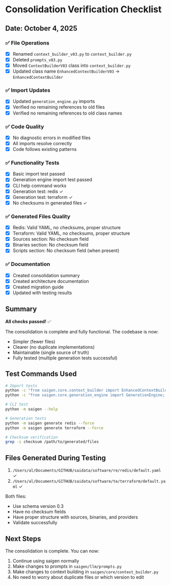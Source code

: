# Consolidation Verification Checklist

## Date: October 4, 2025

### ✅ File Operations
- [x] Renamed `context_builder_v03.py` to `context_builder.py`
- [x] Deleted `prompts_v03.py`
- [x] Moved `ContextBuilderV03` class into `context_builder.py`
- [x] Updated class name `EnhancedContextBuilderV03` → `EnhancedContextBuilder`

### ✅ Import Updates
- [x] Updated `generation_engine.py` imports
- [x] Verified no remaining references to old files
- [x] Verified no remaining references to old class names

### ✅ Code Quality
- [x] No diagnostic errors in modified files
- [x] All imports resolve correctly
- [x] Code follows existing patterns

### ✅ Functionality Tests
- [x] Basic import test passed
- [x] Generation engine import test passed
- [x] CLI help command works
- [x] Generation test: redis ✓
- [x] Generation test: terraform ✓
- [x] No checksums in generated files ✓

### ✅ Generated Files Quality
- [x] Redis: Valid YAML, no checksums, proper structure
- [x] Terraform: Valid YAML, no checksums, proper structure
- [x] Sources section: No checksum field
- [x] Binaries section: No checksum field
- [x] Scripts section: No checksum field (when present)

### ✅ Documentation
- [x] Created consolidation summary
- [x] Created architecture documentation
- [x] Created migration guide
- [x] Updated with testing results

## Summary

**All checks passed!** ✅

The consolidation is complete and fully functional. The codebase is now:
- Simpler (fewer files)
- Clearer (no duplicate implementations)
- Maintainable (single source of truth)
- Fully tested (multiple generation tests successful)

## Test Commands Used

```bash
# Import tests
python -c "from saigen.core.context_builder import EnhancedContextBuilder; print('✓')"
python -c "from saigen.core.generation_engine import GenerationEngine; print('✓')"

# CLI test
python -m saigen --help

# Generation tests
python -m saigen generate redis --force
python -m saigen generate terraform --force

# Checksum verification
grep -i checksum /path/to/generated/files
```

## Files Generated During Testing

1. `/Users/al/Documents/GITHUB/saidata/software/re/redis/default.yaml` ✓
2. `/Users/al/Documents/GITHUB/saidata/software/te/terraform/default.yaml` ✓

Both files:
- Use schema version 0.3
- Have no checksum fields
- Have proper structure with sources, binaries, and providers
- Validate successfully

## Next Steps

The consolidation is complete. You can now:
1. Continue using saigen normally
2. Make changes to prompts in `saigen/llm/prompts.py`
3. Make changes to context building in `saigen/core/context_builder.py`
4. No need to worry about duplicate files or which version to edit
